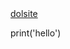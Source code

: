 <html>
  <head>
    <title>hi</title>
  </head>
  <body>
    <a href="https://dolmangksun.github.io">dolsite</a>
  </body>
</html>

print('hello')
